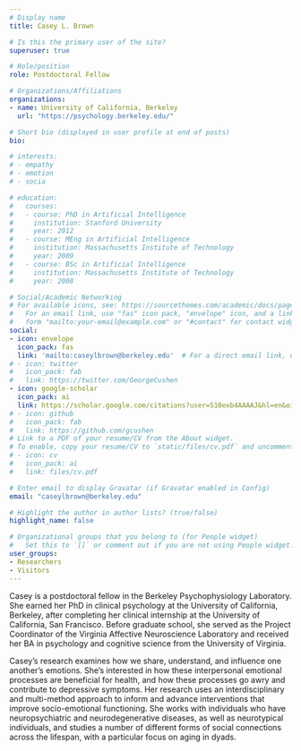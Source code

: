 ```yaml
---
# Display name
title: Casey L. Brown

# Is this the primary user of the site?
superuser: true

# Role/position
role: Postdoctoral Fellow

# Organizations/Affiliations
organizations:
- name: University of California, Berkeley
  url: "https://psychology.berkeley.edu/"

# Short bio (displayed in user profile at end of posts)
bio: 

# interests:
# - empathy
# - emotion
# - socia

# education:
#   courses:
#   - course: PhD in Artificial Intelligence
#     institution: Stanford University
#     year: 2012
#   - course: MEng in Artificial Intelligence
#     institution: Massachusetts Institute of Technology
#     year: 2009
#   - course: BSc in Artificial Intelligence
#     institution: Massachusetts Institute of Technology
#     year: 2008

# Social/Academic Networking
# For available icons, see: https://sourcethemes.com/academic/docs/page-builder/#icons
#   For an email link, use "fas" icon pack, "envelope" icon, and a link in the
#   form "mailto:your-email@example.com" or "#contact" for contact widget.
social:
- icon: envelope
  icon_pack: fas
  link: 'mailto:caseylbrown@berkeley.edu'  # For a direct email link, use "mailto:caseylbrown@berkeley.edu".
# - icon: twitter
#   icon_pack: fab
#   link: https://twitter.com/GeorgeCushen
- icon: google-scholar
  icon_pack: ai
  link: https://scholar.google.com/citations?user=510exb4AAAAJ&hl=en&oi=ao
# - icon: github
#   icon_pack: fab
#   link: https://github.com/gcushen
# Link to a PDF of your resume/CV from the About widget.
# To enable, copy your resume/CV to `static/files/cv.pdf` and uncomment the lines below.
# - icon: cv
#   icon_pack: ai
#   link: files/cv.pdf

# Enter email to display Gravatar (if Gravatar enabled in Config)
email: "caseylbrown@berkeley.edu"

# Highlight the author in author lists? (true/false)
highlight_name: false

# Organizational groups that you belong to (for People widget)
#   Set this to `[]` or comment out if you are not using People widget.
user_groups:
- Researchers
- Visitors
---
```


Casey is a postdoctoral fellow in the Berkeley Psychophysiology Laboratory. She earned her PhD in clinical psychology at the University of California, Berkeley, after completing her clinical internship at the University of California, San Francisco. Before graduate school, she served as the Project Coordinator of the Virginia Affective Neuroscience Laboratory and received her BA in psychology and cognitive science from the University of Virginia.

Casey’s research examines how we share, understand, and influence one another’s emotions. She’s interested in how these interpersonal emotional processes are beneficial for health, and how these processes go awry and contribute to depressive symptoms. Her research uses an interdisciplinary and multi-method approach to inform and advance interventions that improve socio-emotional functioning. She works with individuals who have neuropsychiatric and neurodegenerative diseases, as well as neurotypical individuals, and studies a number of different forms of social connections across the lifespan, with a particular focus on aging in dyads.
